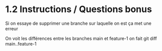 # 1.2 Instructions / Questions bonus 
Si on essaye de supprimer une branche sur laquelle on est ça met une erreur 

On voit les différences entre les branches main et feature-1 on fait git diff main..feature-1  
